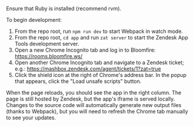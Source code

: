 Ensure that Ruby is installed (recommend rvm).

To begin development:

1. From the repo root, run `npm run dev` to start Webpack in watch mode.
1. From the repo root, `cd app` and run `zat server` to start the Zendesk App Tools development server.
1. Open a new Chrome Incognito tab and log in to Bloomfire: https://rooms.bloomfire.ws/
1. Open another Chrome Incognito tab and navigate to a Zendesk ticket; e.g.: https://mashbox.zendesk.com/agent/tickets/1?zat=true
1. Click the shield icon at the right of Chrome's address bar. In the popup that appears, click the "Load unsafe scripts" button.

When the page reloads, you should see the app in the right column. The page is still hosted by Zendesk, but the app's iframe is served locally. Changes to the source code will automatically generate new output files (thanks to Webpack), but you will need to refresh the Chrome tab manually to see your updates.
